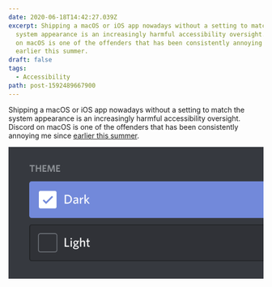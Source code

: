 ```yaml
---
date: 2020-06-18T14:42:27.039Z
excerpt: Shipping a macOS or iOS app nowadays without a setting to match the
  system appearance is an increasingly harmful accessibility oversight. Discord
  on macOS is one of the offenders that has been consistently annoying me since
  earlier this summer.
draft: false
tags:
  - Accessibility
path: post-1592489667900
---
```

Shipping a macOS or iOS app nowadays without a setting to match the system appearance is an increasingly harmful accessibility oversight. Discord on macOS is one of the offenders that has been consistently annoying me since [earlier this summer](https://redalemeden.com/microblog/post-1589377531514).

![Discord appearance settings](assets/image-1592489667900.png "Discord apperance settings")